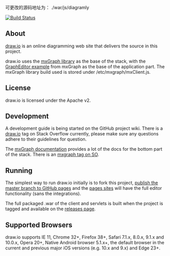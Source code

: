 可更改的源码地址为： ./war/js/diagramly


[![Build Status](https://travis-ci.org/jgraph/drawio.svg?branch=master)](https://travis-ci.org/jgraph/drawio)

About
-----
[draw.io](https://www.draw.io) is an online diagramming web site that delivers the source in this project.

draw.io uses the [mxGraph library](https://github.com/jgraph/mxgraph) as the base of the stack, with the [GraphEditor example](https://github.com/jgraph/mxgraph/tree/master/javascript/examples/grapheditor) from mxGraph as the base of the application part. The mxGraph library build used is stored under /etc/mxgraph/mxClient.js.

License
-------
draw.io is licensed under the Apache v2.

Development
-----------

A development guide is being started on the GitHub project wiki. There is a [draw.io](http://stackoverflow.com/questions/tagged/draw.io) tag on Stack Overflow currently, please make sure any questions adhere to their guidelines for question.

The [mxGraph documentation](https://jgraph.github.io/mxgraph/) provides a lot of the docs for the bottom part of the stack. There is an [mxgraph tag on SO](http://stackoverflow.com/questions/tagged/mxgraph).

Running
-------
The simplest way to run draw.io initially is to fork this project, [publish the master branch to GitHub pages](https://help.github.com/categories/github-pages-basics/) and the [pages sites](https://jgraph.github.io/drawio/war/index.html) will have the full editor functionality (sans the integrations).

The full packaged .war of the client and servlets is built when the project is tagged and available on the [releases page](https://github.com/jgraph/draw.io/releases).

Supported Browsers
------------------
draw.io supports IE 11, Chrome 32+, Firefox 38+, Safari 7.1.x, 8.0.x, 9.1.x and 10.0.x, Opera 20+, Native Android browser 5.1.x+, the default browser in the current and previous major iOS versions (e.g. 10.x and 9.x) and Edge 23+.
